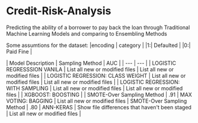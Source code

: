 # Credit-Risk-Analysis
Predicting the ability of a borrower to pay back the loan through Traditional Machine Learning Models and comparing to Ensembling Methods 

Some assumtions for the dataset:
|encoding | category |
|1:| Defaulted |
|0:| Paid Fine |

| Model Description | Sampling Method | AUC | 
| --- | --- |
| LOGISTIC REGRESSSION VANILA | List all new or modified files | List all new or modified files |
| LOGISTIC REGRESSION: CLASS WEIGHT | List all new or modified files | List all new or modified files |
| LOGISTIC REGRESSION: WITH SAMPLING | List all new or modified files | List all new or modified files |
| XGBOOST: BOOSTING |   | SMOTE-Over Sampling Method | .91
| MAX VOTING: BAGGING | List all new or modified files | SMOTE-Over Sampling Method | .80
| ANN-KERAS | Show file differences that haven't been staged | List all new or modified files |
